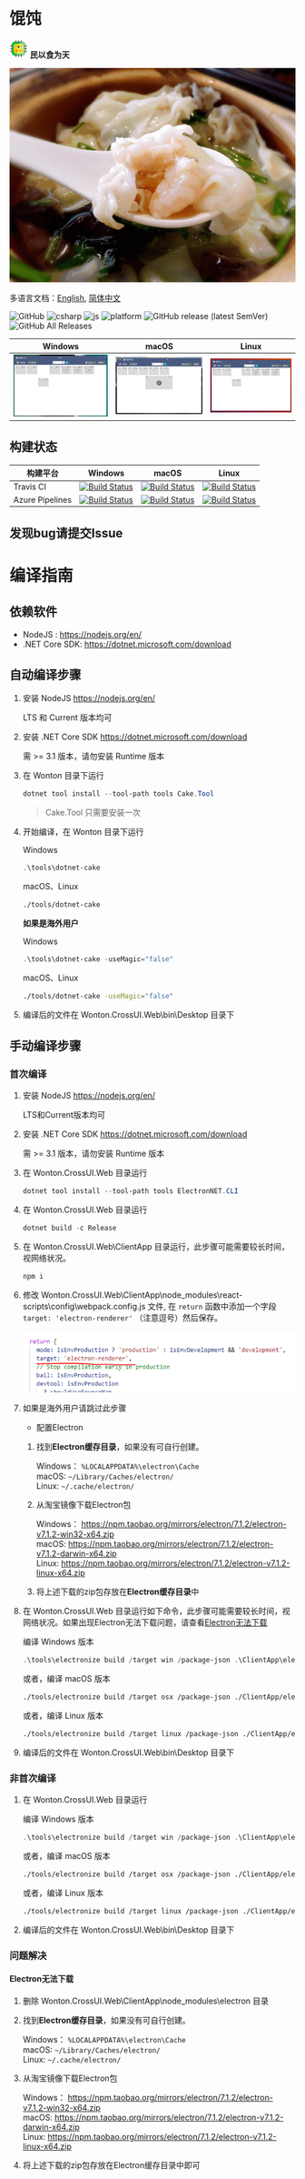 # 馄饨

![chip32](./Imgs/chip32.png) **民以食为天**

![wonton](./Imgs/wonton2.gif)

多语言文档：[English](./README.en-US.md), [简体中文](./README.md)

![GitHub](https://img.shields.io/github/license/WangyuHello/Wonton?label=%E8%AE%B8%E5%8F%AF%E8%AF%81&style=flat-square)
![csharp](https://img.shields.io/badge/%E8%AF%AD%E8%A8%80-C%23-orange?style=flat-square)
![js](https://img.shields.io/badge/%E8%AF%AD%E8%A8%80-JavaScript-yellow?style=flat-square)
![platform](https://img.shields.io/badge/%E5%B9%B3%E5%8F%B0-Windows%20|%20macOS%20|%20Linux-blue?style=flat-square)
![GitHub release (latest SemVer)](https://img.shields.io/github/v/release/WangyuHello/Wonton?label=%E5%8F%91%E5%B8%83%E7%89%88%E6%9C%AC&style=flat-square)
![GitHub All Releases](https://img.shields.io/github/downloads/WangyuHello/Wonton/total?label=%E4%B8%8B%E8%BD%BD%E9%87%8F&style=flat-square)

| Windows | macOS | Linux |
|:------------------------:|:------------------------:|:---------------------------:|
| ![win ](./Imgs/win.png) | ![mac ](./Imgs/mac.png) | ![lnx ](./Imgs/ubuntu.png) |

## 构建状态

| 构建平台        | Windows                                                                                                                                                                                                                              | macOS                                                                                                                                                                                                                              | Linux                                                                                                                                                                                                                              |
|-----------------|--------------------------------------------------------------------------------------------------------------------------------------------------------------------------------------------------------------------------------------|------------------------------------------------------------------------------------------------------------------------------------------------------------------------------------------------------------------------------------|------------------------------------------------------------------------------------------------------------------------------------------------------------------------------------------------------------------------------------|
| Travis CI       | [![Build Status](https://www.travis-ci.org/WangyuHello/Wonton.svg?branch=master)](https://www.travis-ci.org/WangyuHello/Wonton)                                                                                                      | [![Build Status](https://www.travis-ci.org/WangyuHello/Wonton.svg?branch=master)](https://www.travis-ci.org/WangyuHello/Wonton)                                                                                                    | [![Build Status](https://www.travis-ci.org/WangyuHello/Wonton.svg?branch=master)](https://www.travis-ci.org/WangyuHello/Wonton)                                                                                                    |
| Azure Pipelines | [![Build Status](https://dev.azure.com/FudanUniversity/Wonton/_apis/build/status/WangyuHello.Wonton?branchName=master&jobName=Windows)](https://dev.azure.com/FudanUniversity/Wonton/_build/latest?definitionId=1&branchName=master) | [![Build Status](https://dev.azure.com/FudanUniversity/Wonton/_apis/build/status/WangyuHello.Wonton?branchName=master&jobName=macOS)](https://dev.azure.com/FudanUniversity/Wonton/_build/latest?definitionId=1&branchName=master) | [![Build Status](https://dev.azure.com/FudanUniversity/Wonton/_apis/build/status/WangyuHello.Wonton?branchName=master&jobName=Linux)](https://dev.azure.com/FudanUniversity/Wonton/_build/latest?definitionId=1&branchName=master) |


## 发现bug请提交Issue

# 编译指南

## 依赖软件

- NodeJS : https://nodejs.org/en/
- .NET Core SDK: https://dotnet.microsoft.com/download

## 自动编译步骤

1. 安装 NodeJS https://nodejs.org/en/
    
    LTS 和 Current 版本均可

2. 安装 .NET Core SDK https://dotnet.microsoft.com/download

    需 >= 3.1 版本，请勿安装 Runtime 版本

3. 在 Wonton 目录下运行

    ```powershell
    dotnet tool install --tool-path tools Cake.Tool
    ```

    > Cake.Tool 只需要安装一次

4. 开始编译，在 Wonton 目录下运行

    Windows
    ```powershell
    .\tools\dotnet-cake
    ```

    macOS、Linux
    ```bash
    ./tools/dotnet-cake
    ```

    **如果是海外用户**

    Windows
    ```powershell
    .\tools\dotnet-cake -useMagic="false"
    ```

    macOS、Linux
    ```bash
    ./tools/dotnet-cake -useMagic="false"
    ```

5. 编译后的文件在 Wonton.CrossUI.Web\bin\Desktop 目录下

## 手动编译步骤

### 首次编译

1. 安装 NodeJS https://nodejs.org/en/
    
    LTS和Current版本均可

2. 安装 .NET Core SDK https://dotnet.microsoft.com/download

    需 >= 3.1 版本，请勿安装 Runtime 版本

3. 在 Wonton.CrossUI.Web 目录运行

    ```powershell
    dotnet tool install --tool-path tools ElectronNET.CLI
    ```

4. 在 Wonton.CrossUI.Web 目录运行

    ```powershell
    dotnet build -c Release
    ```

5. 在 Wonton.CrossUI.Web\ClientApp 目录运行，此步骤可能需要较长时间，视网络状况。

    ```powershell
    npm i
    ```

6. 修改 Wonton.CrossUI.Web\ClientApp\node_modules\react-scripts\config\webpack.config.js 文件, 在 ```return``` 函数中添加一个字段 ```target: 'electron-renderer'``` （注意逗号）然后保存。

    ![webpack](./Imgs/target.png)

7. 如果是海外用户请跳过此步骤

    - 配置Electron

    1. 找到**Electron缓存目录**，如果没有可自行创建。

        Windows： ```%LOCALAPPDATA%\electron\Cache``` <br>
        macOS:  ```~/Library/Caches/electron/``` <br>
        Linux: ```~/.cache/electron/```

    2. 从淘宝镜像下载Electron包

        Windows： https://npm.taobao.org/mirrors/electron/7.1.2/electron-v7.1.2-win32-x64.zip <br>
        macOS:    https://npm.taobao.org/mirrors/electron/7.1.2/electron-v7.1.2-darwin-x64.zip <br>
        Linux:    https://npm.taobao.org/mirrors/electron/7.1.2/electron-v7.1.2-linux-x64.zip

    3. 将上述下载的zip包存放在**Electron缓存目录**中

8. 在 Wonton.CrossUI.Web 目录运行如下命令，此步骤可能需要较长时间，视网络状况。如果出现Electron无法下载问题，请查看[Electron无法下载](####Electron无法下载)

    编译 Windows 版本
    ```powershell
    .\tools\electronize build /target win /package-json .\ClientApp\electron.package.json
    ```

    或者，编译 macOS 版本
    ```bash
    ./tools/electronize build /target osx /package-json ./ClientApp/electron.package.json
    ```

    或者，编译 Linux 版本
    ```bash
    ./tools/electronize build /target linux /package-json ./ClientApp/electron.package.json
    ```
9. 编译后的文件在 Wonton.CrossUI.Web\bin\Desktop 目录下

### 非首次编译

1. 在 Wonton.CrossUI.Web 目录运行

    编译 Windows 版本
    ```powershell
    .\tools\electronize build /target win /package-json .\ClientApp\electron.package.json
    ```

    或者，编译 macOS 版本
    ```bash
    ./tools/electronize build /target osx /package-json ./ClientApp/electron.package.json
    ```

    或者，编译 Linux 版本
    ```bash
    ./tools/electronize build /target linux /package-json ./ClientApp/electron.package.json
    ```
2. 编译后的文件在 Wonton.CrossUI.Web\bin\Desktop 目录下

### 问题解决

#### Electron无法下载

1. 删除 Wonton.CrossUI.Web\ClientApp\node_modules\electron 目录

2. 找到**Electron缓存目录**，如果没有可自行创建。

    Windows： ```%LOCALAPPDATA%\electron\Cache``` <br>
    macOS:  ```~/Library/Caches/electron/``` <br>
    Linux: ```~/.cache/electron/```

3. 从淘宝镜像下载Electron包

    Windows： https://npm.taobao.org/mirrors/electron/7.1.2/electron-v7.1.2-win32-x64.zip <br>
    macOS:    https://npm.taobao.org/mirrors/electron/7.1.2/electron-v7.1.2-darwin-x64.zip <br>
    Linux:    https://npm.taobao.org/mirrors/electron/7.1.2/electron-v7.1.2-linux-x64.zip


4. 将上述下载的zip包存放在Electron缓存目录中即可